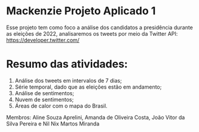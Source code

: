 # Mackenzie Projeto Aplicado 1
Esse projeto tem como foco a análise dos candidatos a presidência durante as eleições de 2022, analisaremos os tweets por meio da Twitter API: https://developer.twitter.com/

# Resumo das atividades:
1. Análise dos tweets em intervalos de 7 dias;
2. Série temporal, dado que as eleições estão em andamento; 
3. Análise de sentimentos;
4. Nuvem de sentimentos;
5. Áreas de calor com o mapa do Brasil.  


Membros: Aline Souza Aprelini,  Amanda de Oliveira Costa, João Vitor da Silva Pereira e Nil Nix Martos Miranda


